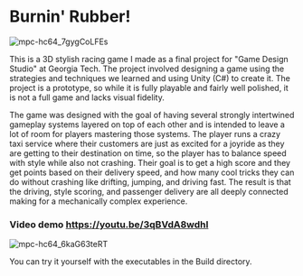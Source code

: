 # Burnin' Rubber!
![mpc-hc64_7gygCoLFEs](https://github.com/asantmier/Burning-Rubber-Portfolio/assets/91630046/b3800150-fe90-4574-b418-1ab2f285345e)

This is a 3D stylish racing game I made as a final project for "Game Design Studio" at Georgia Tech. The project 
involved designing a game using the strategies and techniques we learned and using Unity (C#) to create it. The project
is a prototype, so while it is fully playable and fairly well polished, it is not a full game and lacks visual fidelity.

The game was designed with the goal of having several strongly intertwined gameplay systems layered on top of each other
and is intended to leave a lot of room for players mastering those systems. The player runs a crazy taxi service where
their customers are just as excited for a joyride as they are getting to their destination on time, so the player has
to balance speed with style while also not crashing. Their goal is to get a high score and they get points based on their
delivery speed, and how many cool tricks they can do without crashing like drifting, jumping, and driving fast. The result 
is that the driving, style scoring, and passenger delivery are all deeply connected making for a mechanically complex
experience.
### Video demo https://youtu.be/3qBVdA8wdhI

![mpc-hc64_6kaG63teRT](https://github.com/asantmier/Burning-Rubber-Portfolio/assets/91630046/11d662cb-1568-4268-9a3c-d2209b57a4b0)

You can try it yourself with the executables in the Build directory.
